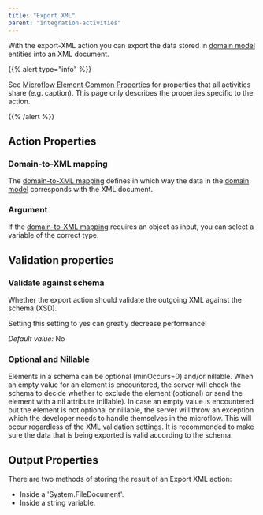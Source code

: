 ```yaml
---
title: "Export XML"
parent: "integration-activities"
---
```



With the export-XML action you can export the data stored in [domain model](domain-model) entities into an XML document.

{{% alert type="info" %}}

See [Microflow Element Common Properties](microflow-element-common-properties) for properties that all activities share (e.g. caption). This page only describes the properties specific to the action.

{{% /alert %}}

## Action Properties

### Domain-to-XML mapping

The [domain-to-XML mapping](domain-to-xml-mappings) defines in which way the data in the [domain model](domain-model) corresponds with the XML document.

### Argument

If the [domain-to-XML mapping](domain-to-xml-mappings) requires an object as input, you can select a variable of the correct type.

## Validation properties

### Validate against schema

Whether the export action should validate the outgoing XML against the schema (XSD).

Setting this setting to yes can greatly decrease performance!

_Default value:_ No

### Optional and Nillable

Elements in a schema can be optional (minOccurs=0) and/or nillable. When an empty value for an element is encountered, the server will check the schema to decide whether to exclude the element (optional) or send the element with a nil attribute (nillable). In case an empty value is encountered but the element is not optional or nillable, the server will throw an exception which the developer needs to handle themselves in the microflow. This will occur regardless of the XML validation settings. It is recommended to make sure the data that is being exported is valid according to the schema.

## Output Properties

There are two methods of storing the result of an Export XML action:

*   Inside a 'System.FileDocument'.
*   Inside a string variable.
